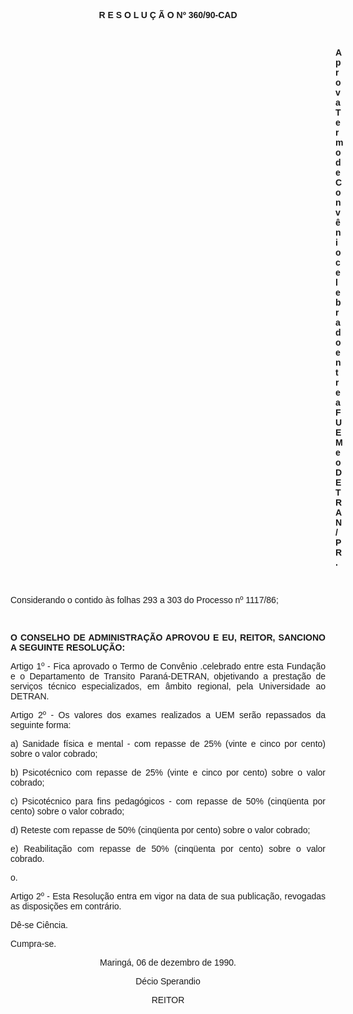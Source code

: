 <BODY>

<FONT FACE="Arial"><P ALIGN="JUSTIFY"></P>
<B><P ALIGN="CENTER">R E S O L U &Ccedil; &Atilde; O Nº 360/90-CAD</P>
</B><P ALIGN="JUSTIFY"></P>
<P ALIGN="JUSTIFY">&nbsp;</P><DIR>
<DIR>
<DIR>
<DIR>
<DIR>
<DIR>
<DIR>
<DIR>
<DIR>
<DIR>
<DIR>
<DIR>
<DIR>

<B><P ALIGN="JUSTIFY">Aprova Termo de Conv&ecirc;nio celebrado entre a FUEM e o DETRAN/PR.</P>
</B><P ALIGN="JUSTIFY"></P>
<P ALIGN="JUSTIFY">&nbsp;</P></DIR>
</DIR>
</DIR>
</DIR>
</DIR>
</DIR>
</DIR>
</DIR>
</DIR>
</DIR>
</DIR>
</DIR>
</DIR>

<P ALIGN="JUSTIFY">Considerando o contido &agrave;s folhas 293 a 303 do Processo nº 1117/86;</P>
<P ALIGN="JUSTIFY"></P>
<P ALIGN="JUSTIFY">&nbsp;</P>
<B><P ALIGN="JUSTIFY">O CONSELHO DE ADMINISTRA&Ccedil;&Atilde;O APROVOU E EU, REITOR, SANCIONO A SEGUINTE RESOLU&Ccedil;&Atilde;O:</P>
</B><P ALIGN="JUSTIFY"></P>
<P ALIGN="JUSTIFY">Artigo 1º - Fica aprovado o Termo de Conv&ecirc;nio .celebrado entre esta Funda&ccedil;&atilde;o e o Departamento de Transito Paran&aacute;-DETRAN, objetivando a presta&ccedil;&atilde;o de servi&ccedil;os t&eacute;cnico especializados, em &acirc;mbito regional, pela Universidade ao DETRAN.</P>
<P ALIGN="JUSTIFY">Artigo 2º - Os valores dos exames realizados a UEM ser&atilde;o repassados da seguinte forma:</P>
<P ALIGN="JUSTIFY">a) Sanidade f&iacute;sica e mental - com repasse de 25% (vinte e cinco por cento) sobre o valor cobrado;</P>
<P ALIGN="JUSTIFY">b) Psicot&eacute;cnico com repasse de 25% (vinte e cinco por cento) sobre o valor cobrado;</P>
<P ALIGN="JUSTIFY">c) Psicot&eacute;cnico para fins pedag&oacute;gicos - com repasse de 50% (cinq&uuml;enta por cento) sobre o valor cobrado;</P>
<P ALIGN="JUSTIFY">d) Reteste com repasse de 50% (cinq&uuml;enta por cento) sobre o valor cobrado;</P>
<P ALIGN="JUSTIFY">e) Reabilita&ccedil;&atilde;o com repasse de 50% (cinq&uuml;enta por cento) sobre o valor cobrado.</P>
<P ALIGN="JUSTIFY">o.</P>
<P ALIGN="JUSTIFY">Artigo 2º - Esta Resolu&ccedil;&atilde;o entra em vigor na data de sua publica&ccedil;&atilde;o, revogadas as disposi&ccedil;&otilde;es em contr&aacute;rio.</P>
<P ALIGN="JUSTIFY"></P>
<P ALIGN="JUSTIFY">D&ecirc;-se Ci&ecirc;ncia. </P>
<P ALIGN="JUSTIFY">Cumpra-se.</P>
<P ALIGN="JUSTIFY"></P>
<P ALIGN="CENTER">Maring&aacute;, 06 de dezembro de 1990.</P>
<P ALIGN="CENTER"></P>
<P ALIGN="CENTER">D&eacute;cio Sperandio</P>
<P ALIGN="CENTER">REITOR</P>
<P ALIGN="JUSTIFY"></P>
<P ALIGN="JUSTIFY">&nbsp;</P>
<P ALIGN="JUSTIFY">&nbsp;</P></FONT></BODY>
